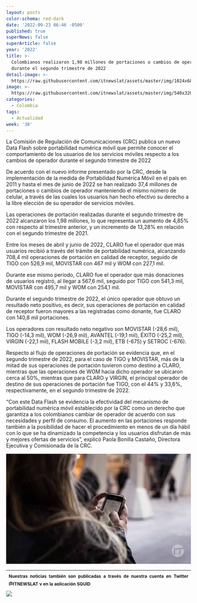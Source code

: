 ```yaml
---
layout: posts
color-schema: red-dark
date: '2022-09-23 06:46 -0500'
published: true
superNews: false
superArticle: false
year: '2022'
title: >-
  Colombianos realizaron 1,98 millones de portaciones o cambios de operador
  durante el segundo trimestre de 2022
detail-image: >-
  https://raw.githubusercontent.com/itnewslat/assets/master/img/1024x680/Uso-Celular-g.jpg
image: >-
  https://raw.githubusercontent.com/itnewslat/assets/master/img/540x320/Uso-Celular-p.jpg
categories:
  - Colombia
tags:
  - Actualidad
week: '38'
---
```

La Comisión de Regulación de Comunicaciones (CRC) publica un nuevo Data Flash sobre portabilidad numérica móvil que permite conocer el comportamiento de los usuarios de los servicios móviles respecto a los cambios de operador durante el segundo trimestre de 2022

De acuerdo con el nuevo informe presentado por la CRC, desde la implementación de la medida de Portabilidad Numérica Móvil en el país en 2011 y hasta el mes de junio de 2022 se han realizado 37,4 millones de portaciones o cambios de operador manteniendo el mismo número de celular, a través de las cuales los usuarios han hecho efectivo su derecho a la libre elección de su operador de servicios móviles.

Las operaciones de portación realizadas durante el segundo trimestre de 2022 alcanzaron los 1,98 millones, lo que representa un aumento de 4,85% con respecto al trimestre anterior, y un incremento de 13,28% en relación con el segundo trimestre de 2021.

Entre los meses de abril y junio de 2022, CLARO fue el operador que más usuarios recibió a través del trámite de portabilidad numérica, alcanzando 708,4 mil operaciones de portación en calidad de receptor, seguido de TIGO con 526,9 mil, MOVISTAR con 467 mil y WOM con 227,1 mil.

Durante ese mismo periodo, CLARO fue el operador que más donaciones de usuarios registró, al llegar a 567,6 mil, seguido por TIGO con 541,3 mil, MOVISTAR con 495,7 mil y WOM con 254,1 mil.

Durante el segundo trimestre de 2022, el único operador que obtuvo un resultado neto positivo, es decir, sus operaciones de portación en calidad de receptor fueron mayores a las registradas como donante, fue CLARO con 140,8 mil portaciones. 

Los operadores con resultado neto negativo son MOVISTAR (-28,6 mil), TIGO (-14,3 mil), WOM (-26,9 mil), AVANTEL (-19,1 mil), ÉXITO (-25,2 mil), VIRGIN (-22,1 mil), FLASH MOBILE (-3,2 mil), ETB (-675) y SETROC (-676).

Respecto al flujo de operaciones de portación se evidencia que, en el segundo trimestre de 2022, para el caso de TIGO y MOVISTAR, más de la mitad de sus operaciones de portación tuvieron como destino a CLARO, mientras que las operaciones de WOM hacia dicho operador se ubicaron cerca al 50%, mientras que para CLARO y VIRGIN, el principal operador de destino de sus operaciones de portación fue TIGO, con el 44% y 33,6%, respectivamente, en el segundo trimestre de 2022.

“Con este Data Flash se evidencia la efectividad del mecanismo de portabilidad numérica móvil establecido por la CRC como un derecho que garantiza a los colombianos cambiar de operador de acuerdo con sus necesidades y perfil de consumo. El aumento en las portaciones responde también a la posibilidad de hacer el procedimiento en menos de un día hábil con lo que se ha dinamizado la competencia y los usuarios disfrutan de más y mejores ofertas de servicios”, explicó Paola Bonilla Castaño, Directora Ejecutiva y Comisionada de la CRC.

![](https://raw.githubusercontent.com/itnewslat/assets/master/img/540x320/Uso-Celular-p.jpg)

<table style="height: 42px;" width="569">
<tbody>
<tr>
<td style="text-align: justify;"><sub><strong>Nuestras noticias también son publicadas a través de nuestra cuenta en Twitter <a href="https://twitter.com/itnewslat?lang=es">@ITNEWSLAT</a> y en la aplicación <a href="https://squidapp.co/en/">SQUID</a></strong></sub></td>
</tr>
</tbody>
</table>

<img src="https://tracker.metricool.com/c3po.jpg?hash=56f88a41e39ab42c063cc51676587a04"/>


